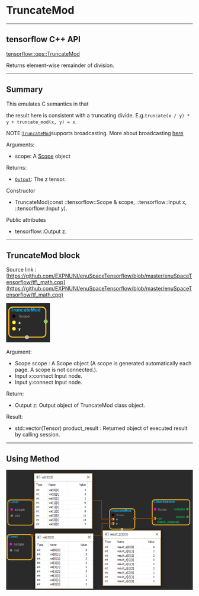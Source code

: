 # TruncateMod

---

## tensorflow C++ API

[tensorflow::ops::TruncateMod](https://www.tensorflow.org/api_docs/cc/class/tensorflow/ops/truncate-mod)

Returns element-wise remainder of division.

---

## Summary

This emulates C semantics in that

the result here is consistent with a truncating divide. E.g.`truncate(x / y) * y + truncate_mod(x, y) = x`.

NOTE:[`TruncateMod`](https://www.tensorflow.org/api_docs/cc/class/tensorflow/ops/truncate-mod.html#classtensorflow_1_1ops_1_1_truncate_mod)supports broadcasting. More about broadcasting [here](http://docs.scipy.org/doc/numpy/user/basics.broadcasting.html)

Arguments:

* scope: A [Scope](https://www.tensorflow.org/api_docs/cc/class/tensorflow/scope.html#classtensorflow_1_1_scope) object

Returns:

* [`Output`](https://www.tensorflow.org/api_docs/cc/class/tensorflow/output.html#classtensorflow_1_1_output): The z tensor.

Constructor

* TruncateMod\(const ::tensorflow::Scope & scope, ::tensorflow::Input x, ::tensorflow::Input y\).

Public attributes

* tensorflow::Output z.

---

## TruncateMod block

Source link : [https://github.com/EXPNUNI/enuSpaceTensorflow/blob/master/enuSpaceTensorflow/tf\_math.cpp](https://github.com/EXPNUNI/enuSpaceTensorflow/blob/master/enuSpaceTensorflow/tf_math.cpp)

![](/assets/math_TruncateMod_Symbol.png)

Argument:

* Scope scope : A Scope object \(A scope is generated automatically each page. A scope is not connected.\).
* Input x:connect  Input node.
* Input y:connect  Input node.

Return:

* Output z: Output object of TruncateMod class object.

Result:

* std::vector\(Tensor\) product\_result : Returned object of executed result by calling session.

---

## Using Method

![](/assets/math_TruncateMod_Method.png)

